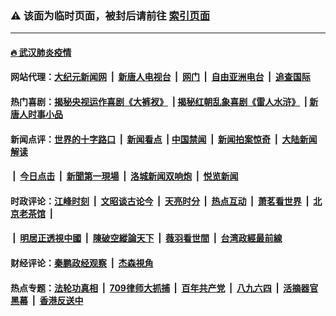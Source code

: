 ### ⚠️ 该面为临时页面，被封后请前往 [索引页面](../link4.md)

---

#### [🔥 武汉肺炎疫情](http://178.128.11.70:10000/videos/corona/)

#### 网站代理：[大纪元新闻网](http://178.128.11.70:10080/gb/) &nbsp;|&nbsp; [新唐人电视台](http://178.128.11.70:8808/gb/) &nbsp;|&nbsp; [网门](http://178.128.11.70:11000/) &nbsp;|&nbsp; [自由亚洲电台](http://178.128.11.70:9800/mandarin/) &nbsp;|&nbsp; [追查国际](http://178.128.11.70:10010/)

#### 热门喜剧：[揭秘央视运作喜剧《大裤衩》](http://178.128.11.70:10000/videos/res/big-shorts/) &nbsp;|&nbsp;[揭秘红朝乱象喜剧《雷人水浒》](http://178.128.11.70:10000/videos/res/OutlawsOfMarsh/) &nbsp;|&nbsp;[新唐人时事小品](http://178.128.11.70:10000/videos/res/comedy/)

#### 新闻点评：[世界的十字路口](http://178.128.11.70/tanghao/) &nbsp;|&nbsp; [新闻看点](http://178.128.11.70/news-insight/) &nbsp;|&nbsp;[中国禁闻](http://178.128.11.70/ntdtv-news/) &nbsp;|&nbsp; [新闻拍案惊奇](http://178.128.11.70/dayu/) &nbsp;|&nbsp; [大陆新闻解读](http://178.128.11.70/ntdtv-comedy/)
####   &nbsp;|&nbsp;  [今日点击](http://178.128.11.70/news-click/)  &nbsp;|&nbsp; [新聞第一現場](http://178.128.11.70/primary-scene/) &nbsp;|&nbsp; [洛城新闻双响炮](http://178.128.11.70/la-news/) &nbsp;|&nbsp; [悦览新闻](http://178.128.11.70/dingyue/)

#### 时政评论：[江峰时刻](http://178.128.11.70/today-in-history/) &nbsp;|&nbsp; [文昭谈古论今](http://178.128.11.70/wenzhao/) &nbsp;|&nbsp; [天亮时分](http://178.128.11.70/tianliang/) &nbsp;|&nbsp; [热点互动](http://178.128.11.70/ntdtv-rdhd/) &nbsp;|&nbsp; [萧茗看世界](http://178.128.11.70/simonegao/) &nbsp;|&nbsp; [北京老茶馆](http://178.128.11.70/teahouse/)  &nbsp;|&nbsp;  
####   &nbsp;|&nbsp;  [明居正透視中國](http://178.128.11.70/decoding-china/)  &nbsp;|&nbsp; [陳破空縱論天下](http://178.128.11.70/pokong/)  &nbsp;|&nbsp; [薇羽看世間](http://178.128.11.70/weiyu/)  &nbsp;|&nbsp; [台湾政經最前線](http://178.128.11.70/taiwan/)   

#### 财经评论：[秦鹏政经观察](http://178.128.11.70/qinpeng/) &nbsp;|&nbsp; [杰森視角 ](http://178.128.11.70/jason/)

#### 热点专题：[法轮功真相](http://178.128.11.70:10000/videos/truth.html) &nbsp;|&nbsp; [709律师大抓捕](http://178.128.11.70:10000/videos/709/) &nbsp;|&nbsp; [百年共产党](http://178.128.11.70:10000/videos/ccp.html) &nbsp;|&nbsp; [八九六四](http://178.128.11.70:10000/videos/88/)  &nbsp;|&nbsp; [活摘器官黑幕](http://178.128.11.70:10000/videos/res/Organs/)  &nbsp;|&nbsp; [香港反送中](http://178.128.11.70:10000/videos/res/hk/) 

<img src='http://gfw-breaker.win/link4.md' width='0px' height='0px'/>

